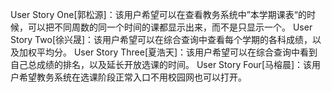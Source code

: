 User Story One[郭松源]：该用户希望可以在查看教务系统中”本学期课表“的时候，可以把不同周数的同一个时间的课都显示出来，而不是只显示一个。
User Story Two[徐兴晟]：该用户希望可以在综合查询中查看每个学期的各科成绩，以及加权平均分。
User Story Three[夏浩天]：该用户希望可以在综合查询中看到自己总成绩的排名，以及延长开放选课的时间。
User Story Four[马榕晨]：该用户希望教务系统在选课阶段正常入口不用校园网也可以打开。
